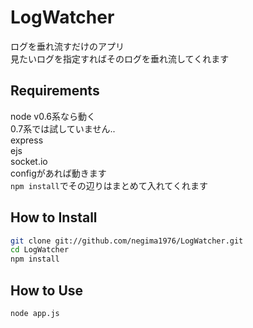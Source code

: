 # LogWatcher
ログを垂れ流すだけのアプリ  
見たいログを指定すればそのログを垂れ流してくれます  

## Requirements
node v0.6系なら動く  
0.7系では試していません..  
express  
ejs  
socket.io  
configがあれば動きます  
`npm install`でその辺りはまとめて入れてくれます  

## How to Install
```bash
git clone git://github.com/negima1976/LogWatcher.git
cd LogWatcher
npm install
```

## How to Use
```bash
node app.js
```

